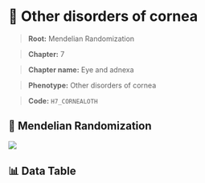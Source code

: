 # 🧪 Other disorders of cornea

> **Root:** Mendelian Randomization

> **Chapter:** 7  

> **Chapter name:** Eye and adnexa

> **Phenotype:** Other disorders of cornea  

> **Code:** `H7_CORNEALOTH`

## 🧬 Mendelian Randomization  

<img src="/MR/Figures/Forward/H7_CORNEALOTH.png"/>

## 📊 Data Table

<CsvTableMRF src="/MR_Data/Forward/H7_CORNEALOTH.csv"/>
